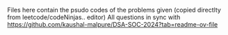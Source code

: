 Files here contain the psudo codes of the problems given (copied directlty from leetcode/codeNinjas.. editor)
All questions in sync with https://github.com/kaushal-malpure/DSA-SOC-2024?tab=readme-ov-file
